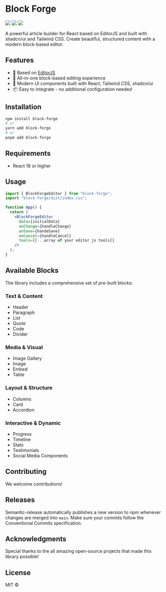 # Block Forge

[![](https://flat.badgen.net/npm/v/@alkhipce/editorjs-react?icon=npm)](https://www.npmjs.com/package/@alkhipce/editorjs-react)
[![](https://flat.badgen.net/github/stars/etozhealkhipce/editorjs-react)](https://github.com/etozhealkhipce/editorjs-react)
[![](https://flat.badgen.net/badge/demo/site/green)](https://editorjs-react.vercel.app/)

A powerful article builder for React based on EditorJS and built with shadcn/ui and Tailwind CSS. Create beautiful, structured content with a modern block-based editor.

## Features

- 🔌 Based on [EditorJS](https://editorjs.io/)
- 🎨 All-in-one block-based editing experience
- 🚀 Modern UI components built with React, Tailwind CSS, shadcn/ui
- 📦 Easy to integrate - no additional configuration needed

## Installation

```bash
npm install block-forge
# or
yarn add block-forge
# or
pnpm add block-forge
```

## Requirements

- React 18 or higher

## Usage

```jsx
import { BlockForgeEditor } from "block-forge";
import "block-forge/dist/index.css";

function App() {
  return (
    <BlockForgeEditor
      data={initialData}
      onChange={handleChange}
      onSave={handeSave}
      onCancel={handleCancel}
      tools={[...array of your editor js tools]}
    />
  );
}
```

## Available Blocks

The library includes a comprehensive set of pre-built blocks:

### Text & Content

- Header
- Paragraph
- List
- Quote
- Code
- Divider

### Media & Visual

- Image Gallery
- Image
- Embed
- Table

### Layout & Structure

- Columns
- Card
- Accordion

### Interactive & Dynamic

- Progress
- Timeline
- Stats
- Testimonials
- Social Media Components

## Contributing

We welcome contributions!

## Releases

Semantic-release automatically publishes a new version to npm whenever changes are merged into `main`. Make sure your commits follow the Conventional Commits specification.

## Acknowledgments

Special thanks to the all amazing open-source projects that made this library possible!

## License

MIT ©
